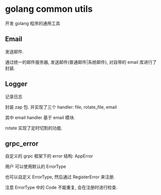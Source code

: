 # golang common utils
开发 golang 程序的通用工具

## Email
发送邮件. 

通过统一的邮件服务器, 发送邮件(普通邮件|系统邮件), 对自带的 email 库进行了封装. 

## Logger
记录日志

封装 zap 包. 并实现了三个 handler: file, rotate_file, email

其中 email handler 基于 email 模块. 

rotate 实现了定时切割的功能. 

## grpc_error
自定义的 grpc 框架下的 error 结构: AppError 

用户 可以使用默认的 ErrorType 

也可以自定义 ErrorType, 然后通过 RegisterError 来注册. 

注意 ErrorType 中的 Code 不能重复, 会在注册时进行检查. 
